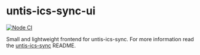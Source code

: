 # untis-ics-sync-ui

[![Node CI](https://github.com/bddvlpr/untis-ics-sync-ui/actions/workflows/node-ci.yml/badge.svg)](https://github.com/bddvlpr/untis-ics-sync-ui/actions/workflows/node-ci.yml)

Small and lightweight frontend for untis-ics-sync.
For more information read the [untis-ics-sync](https://github.com/bddvlpr/untis-ics-sync) README.
